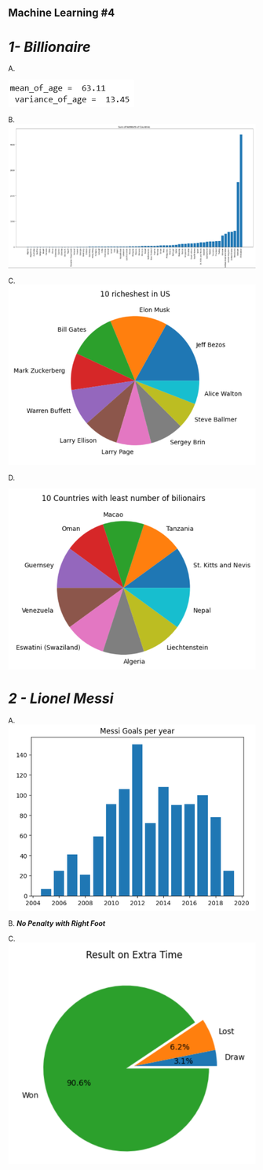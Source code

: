 ## Machine Learning #4
# _1- _Billionaire__ 
A. 

![img_1.png](img_1.png)

B. 
![40_4.png](plots%2F40_4.png)

C.
![40_3.png](plots%2F40_3.png)

D.

![40_2.png](plots%2F40_2.png)

# _2 - Lionel Messi_
A.
![40_6.png](plots%2F40_6.png)

B. 
_**No Penalty with Right Foot**_

C.
![40_5.png](plots%2F40_5.png)
